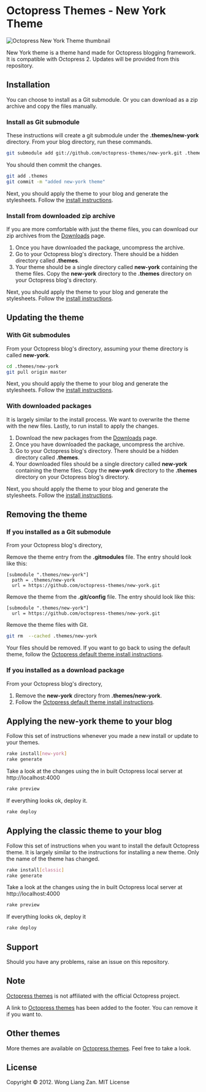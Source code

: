 # Octopress Themes - New York Theme

![Octopress New York Theme thumbnail](https://s3.amazonaws.com/static.octopressthemes.com/thumbnails/new-york-thumbnail.png)

New York theme is a theme hand made for Octopress blogging framework. It is compatible with Octopress 2. Updates will be provided from this repository.

## Installation

You can choose to install as a Git submodule. Or you can download as a zip archive and copy the files manually.

### Install as Git submodule

These instructions will create a git submodule under the __.themes/new-york__ directory. From your blog directory, run these commands.

``` sh
git submodule add git://github.com/octopress-themes/new-york.git .themes/new-york
```

You should then commit the changes.

``` sh
git add .themes
git commit -m "added new-york theme"
```

Next, you should apply the theme to your blog and generate the stylesheets. Follow the [install instructions](#applying-the-new-york-theme-to-your-blog).

### Install from downloaded zip archive

If you are more comfortable with just the theme files, you can download our zip archives from the [Downloads](https://github.com/octopress-themes/new-york/downloads) page.

1. Once you have downloaded the package, uncompress the archive.
2. Go to your Octopress blog's directory. There should be a hidden directory called __.themes__.
3. Your theme should be a single directory called __new-york__ containing the theme files. Copy the __new-york__ directory to the __.themes__ directory on your Octopress blog's directory.

Next, you should apply the theme to your blog and generate the stylesheets. Follow the [install instructions](#applying-the-new-york-theme-to-your-blog).

## Updating the theme

### With Git submodules

From your Octopress blog's directory, assuming your theme directory is called __new-york__.

``` sh
cd .themes/new-york
git pull origin master
```

Next, you should apply the theme to your blog and generate the stylesheets. Follow the [install instructions](#applying-the-new-york-theme-to-your-blog).

### With downloaded packages

It is largely similar to the install process. We want to overwrite the theme with the new files. Lastly, to run install to apply the changes.

1. Download the new packages from the [Downloads](https://github.com/octopress-themes/new-york/downloads) page.
2. Once you have downloaded the package, uncompress the archive.
3. Go to your Octopress blog's directory. There should be a hidden directory called __.themes__.
4. Your downloaded files should be a single directory called __new-york__ containing the theme files. Copy the __new-york__ directory to the __.themes__ directory on your Octopress blog's directory.

Next, you should apply the theme to your blog and generate the stylesheets. Follow the [install instructions](#applying-the-new-york-theme-to-your-blog).

## Removing the theme

### If you installed as a Git submodule

From your Octopress blog's directory,

Remove the theme entry from the __.gitmodules__ file. The entry should look like this:
```
[submodule ".themes/new-york"]
  path = .themes/new-york
  url = https://github.com/octopress-themes/new-york.git
```

Remove the theme from the __.git/config__ file. The entry should look like this:
```
[submodule ".themes/new-york"]
  url = https://github.com/octopress-themes/new-york.git
```

Remove the theme files with Git.
``` sh
git rm  --cached .themes/new-york
```

Your files should be removed. If you want to go back to using the default theme, follow the [Octopress default theme install instructions](#applying-the-new-york-theme-to-your-blog).

### If you installed as a download package

From your Octopress blog's directory,

1. Remove the __new-york__ directory from __.themes/new-york__.
2. Follow the [Octopress default theme install instructions](#applying-the-new-yorktheme-to-your-blog).

## Applying the new-york theme to your blog

Follow this set of instructions whenever you made a new install or update to your themes.

``` sh
rake install[new-york]
rake generate
```

Take a look at the changes using the in built Octopress local server at http://localhost:4000

``` sh
rake preview
```

If everything looks ok, deploy it.

``` sh
rake deploy
```

## Applying the classic theme to your blog

Follow this set of instructions when you want to install the default Octopress theme. It is largely similar to the instructions for installing a new theme. Only the name of the theme has changed.

``` sh
rake install[classic]
rake generate
```

Take a look at the changes using the in built Octopress local server at http://localhost:4000

``` sh
rake preview
```

If everything looks ok, deploy it

``` sh
rake deploy
```

## Support

Should you have any problems, raise an issue on this repository.

## Note

[Octopress themes](http://octopressthemes.com) is not affiliated with the official Octopress project.

A link to [Octopress themes](http://octopressthemes.com) has been added to the footer. You can remove it if you want to.

## Other themes

More themes are available on [Octopress themes](http://octopressthemes.com). Feel free to take a look.

## License

Copyright &copy; 2012. Wong Liang Zan. MIT License
